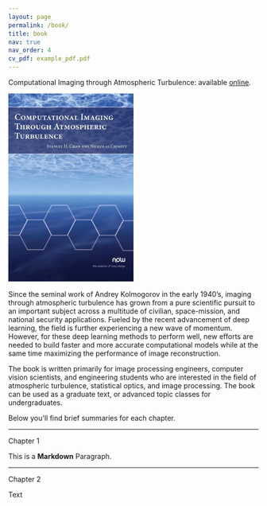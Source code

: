 ```yaml
---
layout: page
permalink: /book/
title: book
nav: true
nav_order: 4
cv_pdf: example_pdf.pdf
---
```

Computational Imaging through Atmospheric Turbulence: available [online](https://www.barnesandnoble.com/w/computational-imaging-through-atmospheric-turbulence-stanley-h-chan/1143986968).


<img src="assets/img/book.webp" width="50%" height="50%" class="float-right" />


Since the seminal work of Andrey Kolmogorov in the early 1940’s, imaging through atmospheric turbulence has grown from a pure scientific pursuit to an important subject across a multitude of civilian, space-mission, and national security applications. Fueled by the recent advancement of deep learning, the field is further experiencing a new wave of momentum. However, for these deep learning methods to perform well, new efforts are needed to build faster and more accurate computational models while at the same time maximizing the performance of image reconstruction.

The book is written primarily for image processing engineers, computer vision scientists, and engineering students who are interested in the field of atmospheric turbulence, statistical optics, and image processing. The book can be used as a graduate text, or advanced topic classes for undergraduates.

Below you'll find brief summaries for each chapter.

---
Chapter 1

This is a **Markdown** Paragraph.


---
Chapter 2

Text